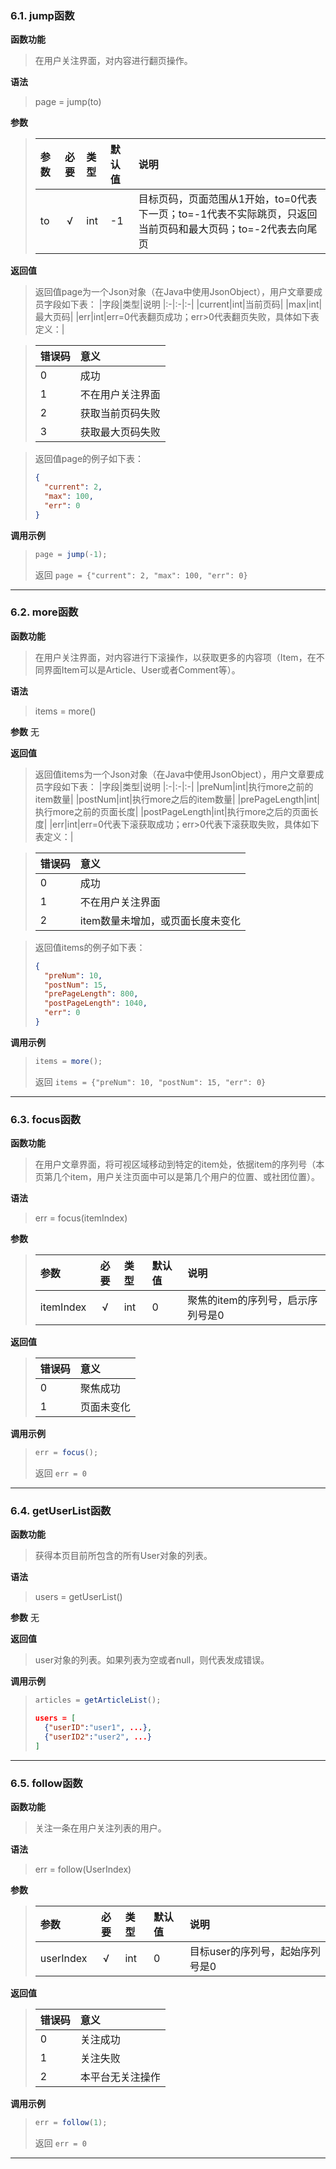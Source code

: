 ### 6\.1\. jump函数

**函数功能**

> 在用户关注界面，对内容进行翻页操作。

**语法**

> page = jump(to)

**参数**

> |参数|必要|类型|默认值|说明
> |:-|:-:|:-|:-|:-|
> |to|√|int|-1|目标页码，页面范围从1开始，to=0代表下一页；to=-1代表不实际跳页，只返回当前页码和最大页码；to=-2代表去向尾页|

**返回值**
> 返回值page为一个Json对象（在Java中使用JsonObject），用户文章要成员字段如下表：
> |字段|类型|说明
> |:-|:-|:-|
> |current|int|当前页码|
> |max|int|最大页码|
> |err|int|err=0代表翻页成功；err>0代表翻页失败，具体如下表定义：|

> |错误码|意义|
> |:-|:-|
> |0|成功|
> |1|不在用户关注界面|
> |2|获取当前页码失败|
> |3|获取最大页码失败|

> 返回值page的例子如下表：
> ``` json
> {
>   "current": 2,
>   "max": 100,
>   "err": 0
> }
> ```

**调用示例**
> ```javascript
> page = jump(-1);
> ```
>
> 返回 ```page = {"current": 2, "max": 100, "err": 0}```

---

### 6\.2\. more函数

**函数功能**
> 在用户关注界面，对内容进行下滚操作，以获取更多的内容项（Item，在不同界面Item可以是Article、User或者Comment等）。

**语法**
> items = more()

**参数**
无

**返回值**
> 返回值items为一个Json对象（在Java中使用JsonObject），用户文章要成员字段如下表：
> |字段|类型|说明
> |:-|:-|:-|
> |preNum|int|执行more之前的item数量|
> |postNum|int|执行more之后的item数量|
> |prePageLength|int|执行more之前的页面长度|
> |postPageLength|int|执行more之后的页面长度|
> |err|int|err=0代表下滚获取成功；err>0代表下滚获取失败，具体如下表定义：|

> |错误码|意义|
> |:-|:-|
> |0|成功|
> |1|不在用户关注界面|
> |2|item数量未增加，或页面长度未变化|

> 返回值items的例子如下表：
> ``` json
> {
>   "preNum": 10,
>   "postNum": 15,
>   "prePageLength": 800,
>   "postPageLength": 1040,
>   "err": 0
> }
> ```

**调用示例**
> ```javascript
> items = more();
> ```
>
> 返回 ```items = {"preNum": 10, "postNum": 15, "err": 0}```

---

### 6\.3\. focus函数

**函数功能**
> 在用户文章界面，将可视区域移动到特定的item处，依据item的序列号（本页第几个item，用户关注页面中可以是第几个用户的位置、或社团位置）。

**语法**
> err = focus(itemIndex)

**参数**
> |参数|必要|类型|默认值|说明
> |:-|:-:|:-|:-|:-|
> |itemIndex|√|int|0|聚焦的item的序列号，启示序列号是0|

**返回值**
> |错误码|意义|
> |:-|:-|
> |0|聚焦成功|
> |1|页面未变化|

**调用示例**
> ```javascript
> err = focus();
> ```
>
> 返回 ```err = 0```

---
### 6\.4\. getUserList函数

**函数功能**

> 获得本页目前所包含的所有User对象的列表。

**语法**
> users = getUserList()

**参数**
无

**返回值**

> user对象的列表。如果列表为空或者null，则代表发成错误。

**调用示例**
> ```javascript
> articles = getArticleList();
> ```
>
> ``` json
> users = [
>   {"userID":"user1", ...},
>   {"userID2":"user2", ...}
> ]
> ```

---

### 6\.5\. follow函数

**函数功能**
> 关注一条在用户关注列表的用户。

**语法**
> err = follow(UserIndex)

**参数**
> |参数|必要|类型|默认值|说明
> |:-|:-:|:-|:-|:-|
> |userIndex|√|int|0|目标user的序列号，起始序列号是0|

**返回值**
> |错误码|意义|
> |:-|:-|
> |0|关注成功|
> |1|关注失败|
> |2|本平台无关注操作|

**调用示例**
> ```javascript
> err = follow(1);
> ```
>
> 返回 ```err = 0```

---